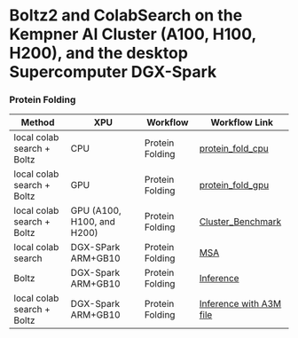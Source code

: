 # Boltz2 and ColabSearch on the Kempner AI Cluster (A100, H100, H200), and the desktop Supercomputer DGX-Spark

### Protein Folding


| Method                        | XPU  |  Workflow | Workflow Link     |
|------------------------------|----|-----------------|-------------------|
| local colab search + Boltz   | CPU| Protein Folding |[protein_fold_cpu](protein_fold_cpu)|
| local colab search + Boltz   | GPU| Protein Folding |[protein_fold_gpu](protein_fold_gpu)|
| local colab search + Boltz   | GPU (A100, H100, and H200)| Protein Folding |[Cluster_Benchmark](Cluster_Benchmark)|
| local colab search   | DGX-SPark ARM+GB10| Protein Folding |[MSA](MSA)|
|  Boltz   | DGX-Spark ARM+GB10| Protein Folding |[Inference](Infer)|
|local colab search + Boltz   | DGX-Spark ARM+GB10| Protein Folding |[Inference with A3M file](Infer_MSA)|

